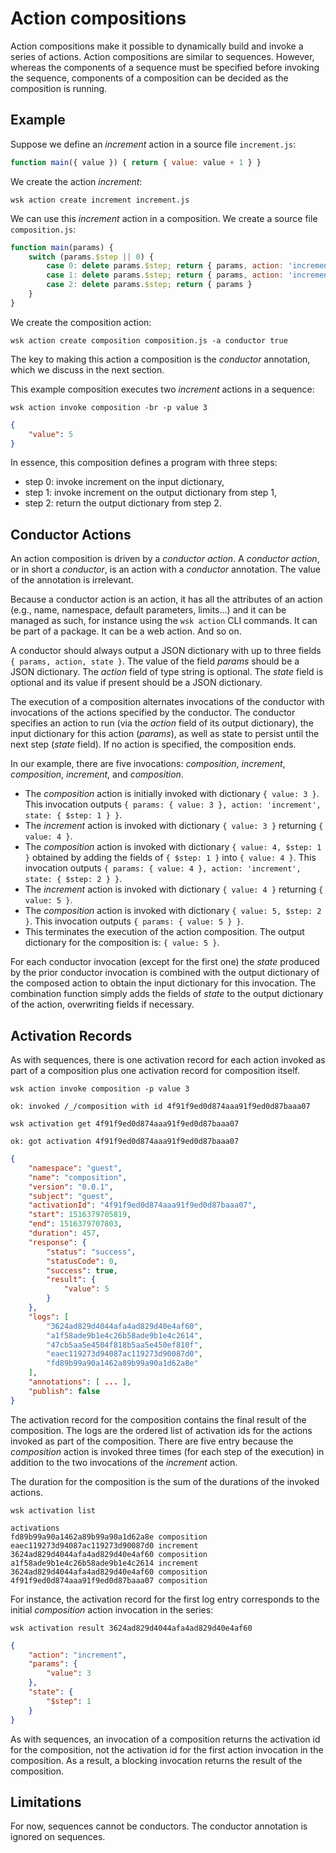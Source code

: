 # Action compositions

Action compositions make it possible to dynamically build and invoke a series of actions. Action compositions are similar to sequences. However, whereas the components of a sequence must be specified before invoking the sequence, components of a composition can be decided as the composition is running.

## Example

Suppose we define an _increment_ action in a source file `increment.js`:

```javascript
function main({ value }) { return { value: value + 1 } }
```

We create the action _increment_:

```
wsk action create increment increment.js
```

We can use this _increment_ action in a composition. We create a source file `composition.js`:

```javascript
function main(params) {
    switch (params.$step || 0) {
        case 0: delete params.$step; return { params, action: 'increment', state: { $step: 1 } }
        case 1: delete params.$step; return { params, action: 'increment', state: { $step: 2 } }
        case 2: delete params.$step; return { params }
    }
}
```

We create the composition action:

```
wsk action create composition composition.js -a conductor true
```

The key to making this action a composition is the _conductor_ annotation, which we discuss in the next section.

This example composition executes two _increment_ actions in a sequence:

```
wsk action invoke composition -br -p value 3
```
```json
{
    "value": 5
}
```

In essence, this composition defines a program with three steps:

- step 0: invoke increment on the input dictionary,
- step 1: invoke increment on the output dictionary from step 1,
- step 2: return the output dictionary from step 2.

## Conductor Actions

An action composition is driven by a _conductor action_. A _conductor action_, or in short a _conductor_,  is an action with a _conductor_ annotation. The value of the annotation is irrelevant.

Because a conductor action is an action, it has all the attributes of an action (e.g., name, namespace, default parameters, limits...) and it can be managed as such, for instance using the `wsk action` CLI commands. It can be part of a package. It can be a web action. And so on.

A conductor should always output a JSON dictionary with up to three fields `{ params, action, state }`. The value of the field _params_ should be a JSON dictionary. The _action_ field of type string is optional. The _state_ field is optional and its value if present should be a JSON dictionary.

The execution of a composition alternates invocations of the conductor with invocations of the actions specified by the conductor. The conductor specifies an action to run (via the _action_ field of its output dictionary), the input dictionary for this action (_params_), as well as state to persist until the next step (_state_ field). If no action is specified, the composition ends.

In our example, there are five invocations: _composition_, _increment_, _composition_, _increment_, and _composition_. 

- The _composition_ action is initially invoked with dictionary `{ value: 3 }`. This invocation outputs `{ params: { value: 3 }, action: 'increment', state: { $step: 1 } }`.
- The _increment_ action is invoked with dictionary `{ value: 3 }` returning `{ value: 4 }`.
- The _composition_ action is invoked with dictionary `{ value: 4, $step: 1 }` obtained by adding the fields of `{ $step: 1 }` into `{ value: 4 }`. This invocation outputs `{ params: { value: 4 }, action: 'increment', state: { $step: 2 } }`.
- The _increment_ action is invoked with dictionary `{ value: 4 }` returning `{ value: 5 }`.
- The _composition_ action is invoked with dictionary `{ value: 5, $step: 2 }`. This invocation outputs `{ params: { value: 5 } }`.
- This terminates the execution of the action composition. The output dictionary for the composition is: `{ value: 5 }`.

For each conductor invocation (except for the first one) the _state_ produced by the prior conductor invocation is combined with the output dictionary of the composed action to obtain the input dictionary for this invocation. The combination function simply adds the fields of _state_ to the output dictionary of the action, overwriting fields if necessary.

## Activation Records

As with sequences, there is one activation record for each action invoked as part of a composition plus one activation record for composition itself.

```
wsk action invoke composition -p value 3
```
```
ok: invoked /_/composition with id 4f91f9ed0d874aaa91f9ed0d87baaa07
```
```
wsk activation get 4f91f9ed0d874aaa91f9ed0d87baaa07
```
```
ok: got activation 4f91f9ed0d874aaa91f9ed0d87baaa07
```
```json
{
    "namespace": "guest",
    "name": "composition",
    "version": "0.0.1",
    "subject": "guest",
    "activationId": "4f91f9ed0d874aaa91f9ed0d87baaa07",
    "start": 1516379705819,
    "end": 1516379707803,
    "duration": 457,
    "response": {
        "status": "success",
        "statusCode": 0,
        "success": true,
        "result": {
            "value": 5
        }
    },
    "logs": [
        "3624ad829d4044afa4ad829d40e4af60",
        "a1f58ade9b1e4c26b58ade9b1e4c2614",
        "47cb5aa5e4504f818b5aa5e450ef810f",
        "eaec119273d94087ac119273d90087d0",
        "fd89b99a90a1462a89b99a90a1d62a8e"
    ],
    "annotations": [ ... ],
    "publish": false
}
```

The activation record for the composition contains the final result of the composition. The logs are the ordered list of activation ids for the actions invoked as part of the composition. There are five entry because the _composition_ action is invoked three times (for each step of the execution) in addition to the two invocations of the _increment_ action.

The duration for the composition is the sum of the durations of the invoked actions.

```
wsk activation list
```
```
activations
fd89b99a90a1462a89b99a90a1d62a8e composition         
eaec119273d94087ac119273d90087d0 increment           
3624ad829d4044afa4ad829d40e4af60 composition         
a1f58ade9b1e4c26b58ade9b1e4c2614 increment           
3624ad829d4044afa4ad829d40e4af60 composition         
4f91f9ed0d874aaa91f9ed0d87baaa07 composition   
```

For instance, the activation record for the first log entry corresponds to the initial _composition_ action invocation in the series:

```
wsk activation result 3624ad829d4044afa4ad829d40e4af60
```
```json
{
    "action": "increment",
    "params": {
        "value": 3
    },
    "state": {
        "$step": 1
    }
}
```

As with sequences, an invocation of a composition returns the activation id for the composition, not the activation id for the first action invocation in the composition. As a result, a blocking invocation returns the result of the composition.

## Limitations

For now, sequences cannot be conductors. The conductor annotation is ignored on sequences.
